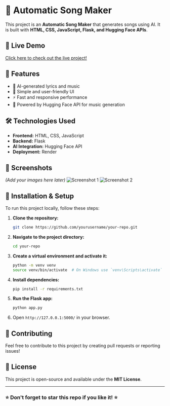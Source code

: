 # 🎵 Automatic Song Maker

This project is an **Automatic Song Maker** that generates songs using AI. It is built with **HTML, CSS, JavaScript, Flask, and Hugging Face APIs**.

## 🚀 Live Demo
[Click here to check out the live project!](https://music-sn26.onrender.com)

## 📌 Features
- 🎤 AI-generated lyrics and music
- 🎨 Simple and user-friendly UI
- ⚡ Fast and responsive performance
- 🔗 Powered by Hugging Face API for music generation

## 🛠️ Technologies Used
- **Frontend:** HTML, CSS, JavaScript
- **Backend:** Flask
- **AI Integration:** Hugging Face API
- **Deployment:** Render

## 📸 Screenshots
*(Add your images here later)*
![Screenshot 1]([[path/to/image1.png](https://github.com/Tejasmeta/music/blob/main/static/Screenshot%202025-03-18%20110627.png)](https://github.com/Tejasmeta/music/blob/main/static/Screenshot%202025-03-18%20110627.png))
![Screenshot 2]([path/to/image2.png](https://github.com/Tejasmeta/music/blob/main/static/Screenshot%202025-03-18%20110627.png))

## 📂 Installation & Setup
To run this project locally, follow these steps:

1. **Clone the repository:**
   ```sh
   git clone https://github.com/yourusername/your-repo.git
   ```
2. **Navigate to the project directory:**
   ```sh
   cd your-repo
   ```
3. **Create a virtual environment and activate it:**
   ```sh
   python -m venv venv
   source venv/bin/activate  # On Windows use `venv\Scripts\activate`
   ```
4. **Install dependencies:**
   ```sh
   pip install -r requirements.txt
   ```
5. **Run the Flask app:**
   ```sh
   python app.py
   ```
6. Open `http://127.0.0.1:5000/` in your browser.

## 🤝 Contributing
Feel free to contribute to this project by creating pull requests or reporting issues!

## 📜 License
This project is open-source and available under the **MIT License**.

---
### ⭐ Don't forget to star this repo if you like it! ⭐

